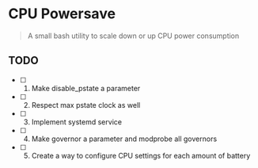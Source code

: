 # CPU Powersave
> A small bash utility to scale down or up CPU power consumption

## TODO
- [ ] 1. Make disable_pstate a parameter
- [ ] 2. Respect max pstate clock as well
- [ ] 3. Implement systemd service
- [ ] 4. Make governor a parameter and modprobe all governors
- [ ] 5. Create a way to configure CPU settings for each amount of battery
